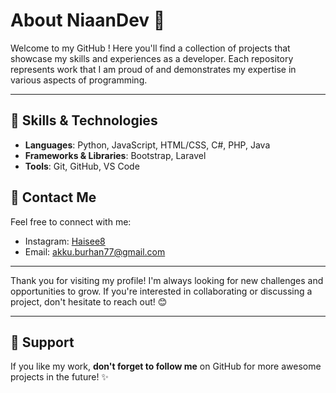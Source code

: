 # **About NiaanDev** 💼

Welcome to my GitHub ! Here you'll find a collection of projects that showcase my skills and experiences as a developer. Each repository represents work that I am proud of and demonstrates my expertise in various aspects of programming.

---

<!--## **📁 Featured Projects**

### **1. Project Name** 🎨
**Description**: A brief description of what this project does, the problem it solves, or the goal it achieves.  
**Technologies**: `HTML`, `CSS`, `JavaScript`, `React`  
**Features**:
- Key feature 1
- Key feature 2

[🔗 View Repository](https://github.com/username/project-name) | [🔗 Live Demo](https://live-demo-link.com)

---

### **2. Another Project** 🛠️
**Description**: Highlight what makes this project unique or valuable.  
**Technologies**: `Python`, `Flask`, `SQLite`  
**Features**:
- Key feature 1
- Key feature 2

[🔗 View Repository](https://github.com/username/project-name) | [🔗 Live Demo](https://live-demo-link.com)

--->

## **🔧 Skills & Technologies**

- **Languages**: Python, JavaScript, HTML/CSS, C#, PHP, Java
- **Frameworks & Libraries**: Bootstrap, Laravel
- **Tools**: Git, GitHub, VS Code

## **🌟 Contact Me**

Feel free to connect with me:

- Instagram: [Haisee8](https://www.instagram.com/haisee8)
- Email: akku.burhan77@gmail.com

---

Thank you for visiting my profile! I'm always looking for new challenges and opportunities to grow. If you're interested in collaborating or discussing a project, don't hesitate to reach out! 😊

---

## **🤝 Support**

If you like my work, **don't forget to follow me** on GitHub for more awesome projects in the future! ✨
